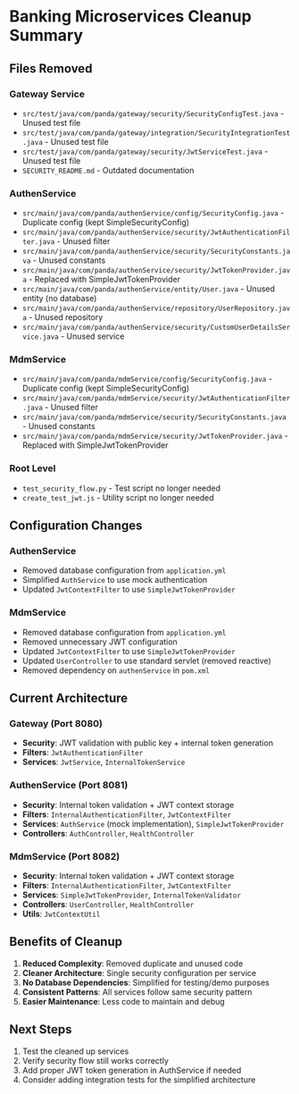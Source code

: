 # Banking Microservices Cleanup Summary

## Files Removed

### Gateway Service
- `src/test/java/com/panda/gateway/security/SecurityConfigTest.java` - Unused test file
- `src/test/java/com/panda/gateway/integration/SecurityIntegrationTest.java` - Unused test file  
- `src/test/java/com/panda/gateway/security/JwtServiceTest.java` - Unused test file
- `SECURITY_README.md` - Outdated documentation

### AuthenService
- `src/main/java/com/panda/authenService/config/SecurityConfig.java` - Duplicate config (kept SimpleSecurityConfig)
- `src/main/java/com/panda/authenService/security/JwtAuthenticationFilter.java` - Unused filter
- `src/main/java/com/panda/authenService/security/SecurityConstants.java` - Unused constants
- `src/main/java/com/panda/authenService/security/JwtTokenProvider.java` - Replaced with SimpleJwtTokenProvider
- `src/main/java/com/panda/authenService/entity/User.java` - Unused entity (no database)
- `src/main/java/com/panda/authenService/repository/UserRepository.java` - Unused repository
- `src/main/java/com/panda/authenService/security/CustomUserDetailsService.java` - Unused service

### MdmService  
- `src/main/java/com/panda/mdmService/config/SecurityConfig.java` - Duplicate config (kept SimpleSecurityConfig)
- `src/main/java/com/panda/mdmService/security/JwtAuthenticationFilter.java` - Unused filter
- `src/main/java/com/panda/mdmService/security/SecurityConstants.java` - Unused constants
- `src/main/java/com/panda/mdmService/security/JwtTokenProvider.java` - Replaced with SimpleJwtTokenProvider

### Root Level
- `test_security_flow.py` - Test script no longer needed
- `create_test_jwt.js` - Utility script no longer needed

## Configuration Changes

### AuthenService
- Removed database configuration from `application.yml`
- Simplified `AuthService` to use mock authentication
- Updated `JwtContextFilter` to use `SimpleJwtTokenProvider`

### MdmService
- Removed database configuration from `application.yml`
- Removed unnecessary JWT configuration
- Updated `JwtContextFilter` to use `SimpleJwtTokenProvider`
- Updated `UserController` to use standard servlet (removed reactive)
- Removed dependency on `authenService` in `pom.xml`

## Current Architecture

### Gateway (Port 8080)
- **Security**: JWT validation with public key + internal token generation
- **Filters**: `JwtAuthenticationFilter`
- **Services**: `JwtService`, `InternalTokenService`

### AuthenService (Port 8081)  
- **Security**: Internal token validation + JWT context storage
- **Filters**: `InternalAuthenticationFilter`, `JwtContextFilter`
- **Services**: `AuthService` (mock implementation), `SimpleJwtTokenProvider`
- **Controllers**: `AuthController`, `HealthController`

### MdmService (Port 8082)
- **Security**: Internal token validation + JWT context storage  
- **Filters**: `InternalAuthenticationFilter`, `JwtContextFilter`
- **Services**: `SimpleJwtTokenProvider`, `InternalTokenValidator`
- **Controllers**: `UserController`, `HealthController`
- **Utils**: `JwtContextUtil`

## Benefits of Cleanup

1. **Reduced Complexity**: Removed duplicate and unused code
2. **Cleaner Architecture**: Single security configuration per service
3. **No Database Dependencies**: Simplified for testing/demo purposes
4. **Consistent Patterns**: All services follow same security pattern
5. **Easier Maintenance**: Less code to maintain and debug

## Next Steps

1. Test the cleaned up services
2. Verify security flow still works correctly
3. Add proper JWT token generation in AuthService if needed
4. Consider adding integration tests for the simplified architecture
